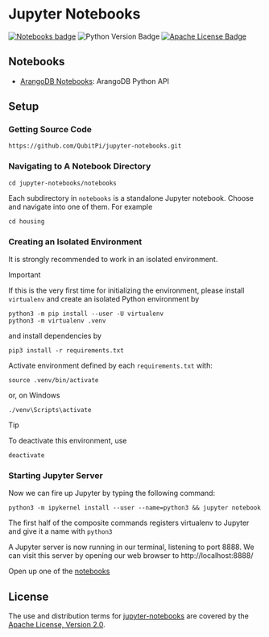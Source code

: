 Jupyter Notebooks
=================

[![Notebooks badge]][Notebooks URL]
![Python Version Badge]
[![Apache License Badge]][Apache License, Version 2.0]

Notebooks
---------

- [ArangoDB Notebooks](./notebooks/arangodb): ArangoDB Python API

Setup
-----

### Getting Source Code

```console
https://github.com/QubitPi/jupyter-notebooks.git
```

### Navigating to A Notebook Directory

```console
cd jupyter-notebooks/notebooks
```

Each subdirectory in `notebooks` is a standalone Jupyter notebook. Choose and navigate into one of them. For example

```console
cd housing
```

### Creating an Isolated Environment

It is strongly recommended to work in an isolated environment. 

> [!IMPORTANT]
> 
> If this is the very first time for initializing the environment, please install `virtualenv` and create an isolated
> Python environment by
> 
> ```console
> python3 -m pip install --user -U virtualenv
> python3 -m virtualenv .venv
> ```
>
> and install dependencies by
>
> ```console
> pip3 install -r requirements.txt
> ```

Activate environment defined by each `requirements.txt` with:

```console
source .venv/bin/activate
```

or, on Windows

```console
./venv\Scripts\activate
```

> [!TIP]
> 
> To deactivate this environment, use
> 
> ```console
> deactivate
> ```

### Starting Jupyter Server

Now we can fire up Jupyter by typing the following command:

```console
python3 -m ipykernel install --user --name=python3 && jupyter notebook
```

The first half of the composite commands registers virtualenv to Jupyter and give it a name with `python3`

A Jupyter server is now running in our terminal, listening to port 8888. We can visit this server by opening our web
browser to http://localhost:8888/

Open up one of the [notebooks](./notebooks)

License
-------

The use and distribution terms for [jupyter-notebooks]() are covered by the [Apache License, Version 2.0].

[Apache License Badge]: https://img.shields.io/badge/Apache%202.0-F25910.svg?style=for-the-badge&logo=Apache&logoColor=white
[Apache License, Version 2.0]: https://www.apache.org/licenses/LICENSE-2.0

[Notebooks badge]: https://img.shields.io/badge/Notebooks-F37626?style=for-the-badge&logo=jupyter&logoColor=white
[Notebooks URL]: https://jupyter-notebooks.qubitpi.org/

[Python Version Badge]: https://img.shields.io/badge/Python-3.10-FFD845?labelColor=498ABC&style=for-the-badge&logo=python&logoColor=white

